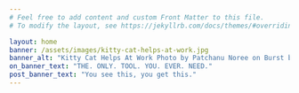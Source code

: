 ```yaml
---
# Feel free to add content and custom Front Matter to this file.
# To modify the layout, see https://jekyllrb.com/docs/themes/#overriding-theme-defaults

layout: home
banner: /assets/images/kitty-cat-helps-at-work.jpg
banner_alt: "Kitty Cat Helps At Work Photo by Patchanu Noree on Burst by Shopify"
on_banner_text: "THE. ONLY. TOOL. YOU. EVER. NEED."
post_banner_text: "You see this, you get this."
---
```

